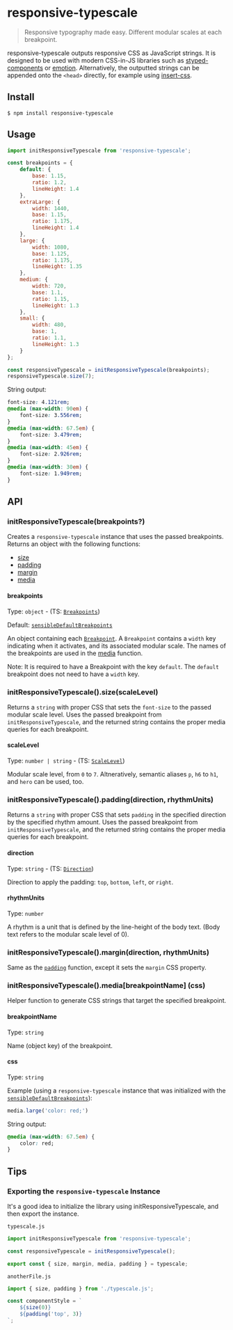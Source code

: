 # responsive-typescale

> Responsive typography made easy. Different modular scales at each breakpoint.

responsive-typescale outputs responsive CSS as JavaScript strings. It is designed to be used with modern CSS-in-JS libraries such as [styped-components](https://github.com/styled-components/styled-components) or [emotion](https://github.com/emotion-js/emotion). Alternatively, the outputted strings can be appended onto the `<head>` directly, for example using [insert-css](https://github.com/substack/insert-css).

## Install

```
$ npm install responsive-typescale
```

## Usage

```js
import initResponsiveTypescale from 'responsive-typescale';

const breakpoints = {
    default: {
        base: 1.15,
        ratio: 1.2,
        lineHeight: 1.4
    },
    extraLarge: {
        width: 1440,
        base: 1.15,
        ratio: 1.175,
        lineHeight: 1.4
    },
    large: {
        width: 1080,
        base: 1.125,
        ratio: 1.175,
        lineHeight: 1.35
    },
    medium: {
        width: 720,
        base: 1.1,
        ratio: 1.15,
        lineHeight: 1.3
    },
    small: {
        width: 480,
        base: 1,
        ratio: 1.1,
        lineHeight: 1.3
    }
};

const responsiveTypescale = initResponsiveTypescale(breakpoints);
responsiveTypescale.size(7);
```

String output:

```css
font-size: 4.121rem;
@media (max-width: 90em) {
    font-size: 3.556rem;
}
@media (max-width: 67.5em) {
    font-size: 3.479rem;
}
@media (max-width: 45em) {
    font-size: 2.926rem;
}
@media (max-width: 30em) {
    font-size: 1.949rem;
}
```

## API

### initResponsiveTypescale(breakpoints?)

Creates a `responsive-typescale` instance that uses the passed breakpoints. Returns an object with the following functions:

* [size](#initresponsivetypescalesizescalelevel)
* [padding](#initresponsivetypescalepaddingdirection-rhythmunits)
* [margin](#initresponsivetypescalemargindirection-rhythmunits)
* [media](#initresponsivetypescalemediabreakpointname-css)

#### breakpoints

Type: `object` - (TS: [`Breakpoints`](src/lib/breakpoints.ts#L7))

Default: [`sensibleDefaultBreakpoints`](src/lib/breakpoints.ts#L12)

An object containing each [`Breakpoint`](src/lib/breakpoints.ts#L1). A `Breakpoint` contains a `width` key indicating when it activates, and its associated modular scale. The names of the breakpoints are used in the [media](#initresponsivetypescalemediabreakpointname-css) function.

Note: It is required to have a Breakpoint with the key `default`. The `default` breakpoint does not need to have a `width` key.

### initResponsiveTypescale().size(scaleLevel)

Returns a `string` with proper CSS that sets the `font-size` to the passed modular scale level. Uses the passed breakpoint from `initResponsiveTypescale`, and the returned string contains the proper media queries for each breakpoint.

#### scaleLevel

Type: `number | string` - (TS: [`ScaleLevel`](src/lib/typescale.ts#L4))

Modular scale level, from `0` to `7`. Altneratively, semantic aliases `p`, `h6` to `h1`, and `hero` can be used, too.

### initResponsiveTypescale().padding(direction, rhythmUnits)

Returns a `string` with proper CSS that sets `padding` in the specified direction by the specified rhythm amount.  Uses the passed breakpoint from `initResponsiveTypescale`, and the returned string contains the proper media queries for each breakpoint.

#### direction

Type: `string` - (TS: [`Direction`](src/lib/spacing.ts#L4))

Direction to apply the padding: `top`, `bottom`, `left`, or `right`.

#### rhythmUnits

Type: `number`

A rhythm is a unit that is defined by the line-height of the body text. (Body text refers to the modular scale level of 0).

### initResponsiveTypescale().margin(direction, rhythmUnits)

Same as the [`padding`](#initresponsivetypescalepaddingdirection-rhythmunits) function, except it sets the `margin` CSS property.

### initResponsiveTypescale().media[breakpointName] (css)

Helper function to generate CSS strings that target the specified breakpoint.

#### breakpointName

Type: `string`

Name (object key) of the breakpoint.

#### css

Type: `string`

Example (using a `responsive-typescale` instance that was initialized with the [`sensibleDefaultBreakpoints`](src/lib/breakpoints.ts#L12)):

```js
media.large('color: red;')
```

String output:

```css
@media (max-width: 67.5em) {
    color: red;
}
```

## Tips

### Exporting the `responsive-typescale` Instance

It's a good idea to initialize the library using initResponsiveTypescale, and then export the instance.

`typescale.js`

```js
import initResponsiveTypescale from 'responsive-typescale';

const responsiveTypescale = initResponsiveTypescale();

export const { size, margin, media, padding } = typescale;
```

`anotherFile.js`

```js
import { size, padding } from './typescale.js';

const componentStyle = `
    ${size(0)}
    ${padding('top', 3)}
`;
```
